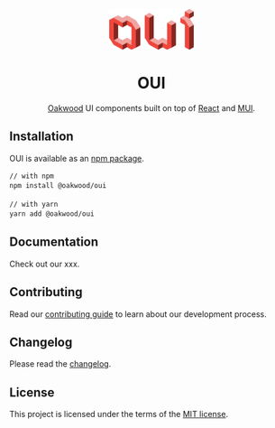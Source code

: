 <p align="center">
  <img width="150" src="/docs/public/logo.svg" alt="OUI logo">
</p>

<h1 align="center">OUI</h1>

<div align="center">

[Oakwood](https://oakwood.se) UI components built on top of [React](https://reactjs.org/) and [MUI](https://mui.com/).

</div>

## Installation

OUI is available as an [npm package](https://www.npmjs.com/package/@oakwood/oui).

```sh
// with npm
npm install @oakwood/oui

// with yarn
yarn add @oakwood/oui
```

## Documentation

Check out our xxx.

## Contributing

Read our [contributing guide](/CONTRIBUTING.md) to learn about our development process.

## Changelog

Please read the [changelog](/CHANGELOG.md).

## License

This project is licensed under the terms of the
[MIT license](/LICENSE).
